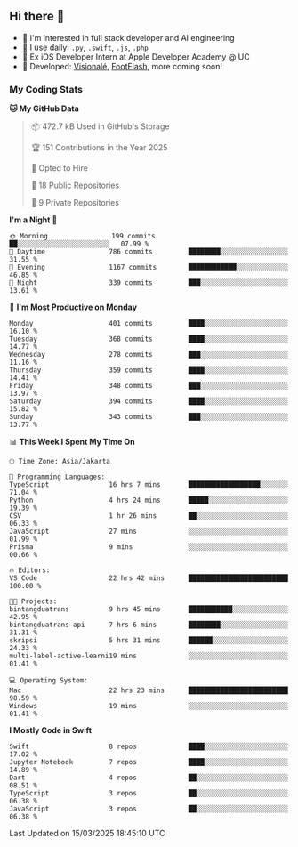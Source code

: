 ## Hi there 👋

- 🤖 I'm interested in full stack developer and AI engineering
- 🌱 I use daily: `.py`, `.swift`, `.js`, `.php`
- 🍎 Ex iOS Developer Intern at Apple Developer Academy @ UC
- 🔨 Developed: [Visionalé](https://apps.apple.com/id/app/visional%C3%A9/id6737191146), [FootFlash](https://apps.apple.com/id/app/footflash/id6550905078), more coming soon!

### My Coding Stats

<!--START_SECTION:waka-->
**🐱 My GitHub Data** 

> 📦 472.7 kB Used in GitHub's Storage 
 > 
> 🏆 151 Contributions in the Year 2025
 > 
> 💼 Opted to Hire
 > 
> 📜 18 Public Repositories 
 > 
> 🔑 9 Private Repositories 
 > 
**I'm a Night 🦉** 

```text
🌞 Morning                199 commits         ██░░░░░░░░░░░░░░░░░░░░░░░   07.99 % 
🌆 Daytime                786 commits         ████████░░░░░░░░░░░░░░░░░   31.55 % 
🌃 Evening                1167 commits        ████████████░░░░░░░░░░░░░   46.85 % 
🌙 Night                  339 commits         ███░░░░░░░░░░░░░░░░░░░░░░   13.61 % 
```
📅 **I'm Most Productive on Monday** 

```text
Monday                   401 commits         ████░░░░░░░░░░░░░░░░░░░░░   16.10 % 
Tuesday                  368 commits         ████░░░░░░░░░░░░░░░░░░░░░   14.77 % 
Wednesday                278 commits         ███░░░░░░░░░░░░░░░░░░░░░░   11.16 % 
Thursday                 359 commits         ████░░░░░░░░░░░░░░░░░░░░░   14.41 % 
Friday                   348 commits         ███░░░░░░░░░░░░░░░░░░░░░░   13.97 % 
Saturday                 394 commits         ████░░░░░░░░░░░░░░░░░░░░░   15.82 % 
Sunday                   343 commits         ███░░░░░░░░░░░░░░░░░░░░░░   13.77 % 
```


📊 **This Week I Spent My Time On** 

```text
🕑︎ Time Zone: Asia/Jakarta

💬 Programming Languages: 
TypeScript               16 hrs 7 mins       ██████████████████░░░░░░░   71.04 % 
Python                   4 hrs 24 mins       █████░░░░░░░░░░░░░░░░░░░░   19.39 % 
CSV                      1 hr 26 mins        ██░░░░░░░░░░░░░░░░░░░░░░░   06.33 % 
JavaScript               27 mins             ░░░░░░░░░░░░░░░░░░░░░░░░░   01.99 % 
Prisma                   9 mins              ░░░░░░░░░░░░░░░░░░░░░░░░░   00.66 % 

🔥 Editors: 
VS Code                  22 hrs 42 mins      █████████████████████████   100.00 % 

🐱‍💻 Projects: 
bintangduatrans          9 hrs 45 mins       ███████████░░░░░░░░░░░░░░   42.95 % 
bintangduatrans-api      7 hrs 6 mins        ████████░░░░░░░░░░░░░░░░░   31.31 % 
skripsi                  5 hrs 31 mins       ██████░░░░░░░░░░░░░░░░░░░   24.33 % 
multi-label-active-learni19 mins             ░░░░░░░░░░░░░░░░░░░░░░░░░   01.41 % 

💻 Operating System: 
Mac                      22 hrs 23 mins      █████████████████████████   98.59 % 
Windows                  19 mins             ░░░░░░░░░░░░░░░░░░░░░░░░░   01.41 % 
```

**I Mostly Code in Swift** 

```text
Swift                    8 repos             ████░░░░░░░░░░░░░░░░░░░░░   17.02 % 
Jupyter Notebook         7 repos             ████░░░░░░░░░░░░░░░░░░░░░   14.89 % 
Dart                     4 repos             ██░░░░░░░░░░░░░░░░░░░░░░░   08.51 % 
TypeScript               3 repos             ██░░░░░░░░░░░░░░░░░░░░░░░   06.38 % 
JavaScript               3 repos             ██░░░░░░░░░░░░░░░░░░░░░░░   06.38 % 
```




 Last Updated on 15/03/2025 18:45:10 UTC
<!--END_SECTION:waka-->

<!--
**nico-samuelson/nico-samuelson** is a ✨ _special_ ✨ repository because its `README.md` (this file) appears on your GitHub profile.

Here are some ideas to get you started:

- 🔭 I’m currently working on ...
- 🌱 I’m currently learning ...
- 👯 I’m looking to collaborate on ...
- 🤔 I’m looking for help with ...
- 💬 Ask me about ...
- 📫 How to reach me: ...
- 😄 Pronouns: ...
- ⚡ Fun fact: ...
-->
